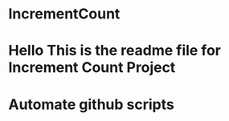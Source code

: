 # IncrementCount
# Hello This is the readme file for Increment Count Project
# Automate github scripts
